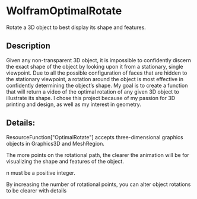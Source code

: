 # WolframOptimalRotate
Rotate a 3D object to best display its shape and features.

## Description

Given any non-transparent 3D object, it is impossible to confidently discern the exact shape of the object by looking upon it from a stationary, single viewpoint. Due to all the possible configuration of faces that are hidden to the stationary viewpoint, a rotation around the object is most effective in confidently determining the object’s shape. My goal is to create a function that will return a video of the optimal rotation of any given 3D object to illustrate its shape. I chose this project because of my passion for 3D printing and design, as well as my interest in geometry.

## Details:

ResourceFunction["OptimalRotate"] accepts three-dimensional graphics objects in Graphics3D and MeshRegion.

The more points on the rotational path, the clearer the animation will be for visualizing the shape and features of the object.

n must be a positive integer.

By increasing the number of rotational points, you can alter object rotations to be clearer with details

